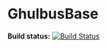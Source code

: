 GhulbusBase
===========

**Build status:** [![Build Status](https://travis-ci.org/ComicSansMS/GhulbusBase.svg?branch=master)](https://travis-ci.org/ComicSansMS/GhulbusBase)